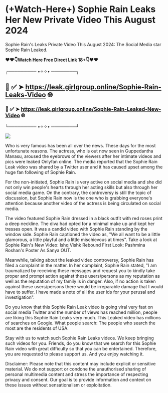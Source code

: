 # (+Watch-Here+) Sophie Rain Leaks Her New Private Video This August 2024
Sophie Rain's Leaks Private Video This August 2024: The Social Media star Sophie Rain Leaked. 



**❤❤👇Watch Here Free Direct Link 18+👇❤❤**



┌───────── •✧✧• ────────┐



## 📌 ✅ ➤ https://leak.girlgroup.online/Sophie-Rain-Leaks-Video 🌐



### 📌 ✅ ➤ https://leak.girlgroup.online/Sophie-Rain-Leaked-New-Video 🌐



└───────── •✧✧• ────────┘

<a href='https://leak.girlgroup.online' title='PLAY NOW'><img src='https://blogger.googleusercontent.com/img/b/R29vZ2xl/AVvXsEi4F-elQIpeyB181LAymx2pfiPeD3Rai3Hrdcc8m1MZS3xdT1-0I9t5ONFx37GY94WdxDP_XzYttCeT_6FrPzAYAhCmWBlSVA0j7fqqYGeXtzugUzvu5U0vjZ-_Jy84V-mO9ZF6r2-sn4nSuIB4VcSO_ujFabxbzJZ-z1XWfhF4keqvQZuNESukUEM0vKM/s543/e82729_0eac070815174becaeff58939ca0cc46~mv2.webp' /></a>


Who is very famous has been all over the news. These days for the most unfortunate reasons. The actress, who is out now seen in Guppedantha Manasu, aroused the eyebrows of the viewers after her intimate videos and pics were leaked Onlyfan online. The media reported that the Sophie Rain Leak video was shared by a Twitter user and it has caused upset among the huge fan following of Sophie Rain.

 

For the non-initiated, Sophie Rain is very active on social media and she did not only win people's hearts through her acting skills but also through her social media game. On the contrary, the controversy is still the topic of discussion, but Sophie Rain now is the one who is grabbing everyone's attention because another video of the actress is being circulated on social media.

 

The video featured Sophie Rain dressed in a black outfit with red roses print a deep neckline. The diva had opted for a minimal make up and kept her tresses open. It was a candid video with Sophie Rain standing by the window side. Sophie Rain captioned the video as, "We all want to be a little glamorous, a little playful and a little mischievous at times". Take a look at Sophie Rain's New Video: Ishq Vishk Rebound First Look: Pashmina Roshan's Poster As Sanya OUT.

 

Meanwhile, talking about the leaked video controversy, Sophie Rain has filed a complaint in the matter. In her complaint, Sophie Rain stated, "I am traumatized by receiving these messages and request you to kindly take proper and prompt action against these users/persons as my reputation as well as the reputation of my family is in danger. Also, if no action is taken against these users/persons there would be irreparable damage that I would have to suffer. I have made a note of all the user ids for your perusal and investigation".

 

Do you know that this Sophie Rain Leak video is going viral very fast on social media Twitter and the number of views has reached million, people are liking this Sophie Rain Leaks very much. This Leaked video has millions of searches on Google. What people search: The people who search the most are the residents of USA.



Stay with us to watch such Sophie Rain Leaks videos. We keep bringing such videos for you. Friends, do you know that we search for this Sophie Rain video with great difficulty so that you can be entertained. Therefore, you are requested to please support us. And you enjoy watching it.

 

Disclaimer: Please note that this content may include explicit or sensitive material. We do not support or condone the unauthorised sharing of personal multimedia content and stress the importance of respecting privacy and consent. Our goal is to provide information and context on these issues without sensationalism or exploitation.
